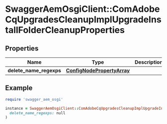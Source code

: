 # SwaggerAemOsgiClient::ComAdobeCqUpgradesCleanupImplUpgradeInstallFolderCleanupProperties

## Properties

| Name | Type | Description | Notes |
| ---- | ---- | ----------- | ----- |
| **delete_name_regexps** | [**ConfigNodePropertyArray**](ConfigNodePropertyArray.md) |  | [optional] |

## Example

```ruby
require 'swagger_aem_osgi'

instance = SwaggerAemOsgiClient::ComAdobeCqUpgradesCleanupImplUpgradeInstallFolderCleanupProperties.new(
  delete_name_regexps: null
)
```

